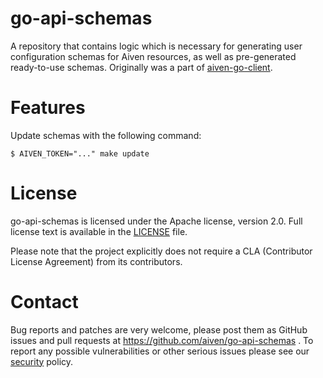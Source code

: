 go-api-schemas
======================

A repository that contains logic which is necessary for generating user configuration schemas for Aiven resources, 
as well as pre-generated ready-to-use schemas.
Originally was a part of [aiven-go-client](https://github.com/aiven/aiven-go-client). 

Features
============

Update schemas with the following command:

```shell
$ AIVEN_TOKEN="..." make update
```

License
============
go-api-schemas is licensed under the Apache license, version 2.0. Full license text is available in the [LICENSE](LICENSE) file.

Please note that the project explicitly does not require a CLA (Contributor License Agreement) from its contributors.

Contact
============
Bug reports and patches are very welcome, please post them as GitHub issues and pull requests at https://github.com/aiven/go-api-schemas . 
To report any possible vulnerabilities or other serious issues please see our [security](SECURITY.md) policy.
